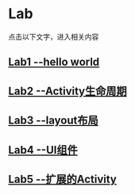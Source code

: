 # Lab
点击以下文字，进入相关内容  
## [Lab1 --hello world](https://github.com/Sev7nzy/Lab/tree/master/Lab1)     
## [Lab2 --Activity生命周期](https://github.com/Sev7nzy/Lab/tree/master/Lab2)  
## [Lab3 --layout布局](https://github.com/Sev7nzy/Lab/tree/master/Lab3)
## [Lab4 --UI组件](https://github.com/Sev7nzy/Lab/tree/master/Lab4)  
## [Lab5 --扩展的Activity](https://github.com/Sev7nzy/Lab/tree/master/Lab5)
